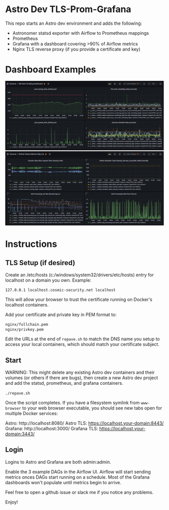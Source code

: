 # Astro Dev TLS-Prom-Grafana

This repo starts an Astro dev environment and adds the following:
- Astronomer statsd exporter with Airflow to Prometheus mappings
- Prometheus
- Grafana with a dashboard covering >90% of Airflow metrics
- Nginx TLS reverse proxy (if you provide a certificate and key)

# Dashboard Examples

![Scaling Dashboard](img/scaling.png?raw=true "Scaling Dashboard")
![Metrics Big List](img/big-list.png?raw=true "Metrics Big List")


# Instructions 

## TLS Setup (if desired)

Create an /etc/hosts (c:/windows/system32/drivers/etc/hosts) entry for localhost on a domain you own. Example:

```
127.0.0.1 localhost.cosmic-security.net localhost
```
This will allow your browser to trust the certificate running on Docker's localhost containers.

Add your certificate and private key in PEM format to:

```
nginx/fullchain.pem
nginx/privkey.pem
```

Edit the URLs at the end of `repave.sh` to match the DNS name you setup to access your local containers, which should match your certificate subject.

## Start

WARNING: This might delete any existing Astro dev containers and their volumes (or others if there are bugs), then create a new Astro dev project and add the statsd, prometheus, and grafana containers.

```./repave.sh```

Once the script completes. If you have a filesystem symlink from `www-browser` to your web browser executable, you should see new tabs open for multiple Docker services:

Astro: http://localhost:8080/ 
Astro TLS: https://localhost.your-domain:8443/
Grafana: http://localhost:3000/
Grafana TLS: https://localhost.your-domain:3443/

## Login

Logins to Astro and Grafana are both admin:admin.

Enable the 3 example DAGs in the Airflow UI. Airflow will start sending metrics onces DAGs start running on a schedule. Most of the Grafana dashboards won't populate until metrics begin to arrive.

Feel free to open a github issue or slack me if you notice any problems.

Enjoy!


